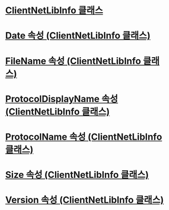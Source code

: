 # [ClientNetLibInfo 클래스](clientnetlibinfo-class.md)
# [Date 속성 (ClientNetLibInfo 클래스)](date-property-clientnetlibinfo-class.md)
# [FileName 속성 (ClientNetLibInfo 클래스)](filename-property-clientnetlibinfo-class.md)
# [ProtocolDisplayName 속성 (ClientNetLibInfo 클래스)](protocoldisplayname-property-clientnetlibinfo-class.md)
# [ProtocolName 속성 (ClientNetLibInfo 클래스)](protocolname-property-clientnetlibinfo-class.md)
# [Size 속성 (ClientNetLibInfo 클래스)](size-property-clientnetlibinfo-class.md)
# [Version 속성 (ClientNetLibInfo 클래스)](version-property-clientnetlibinfo-class.md)
